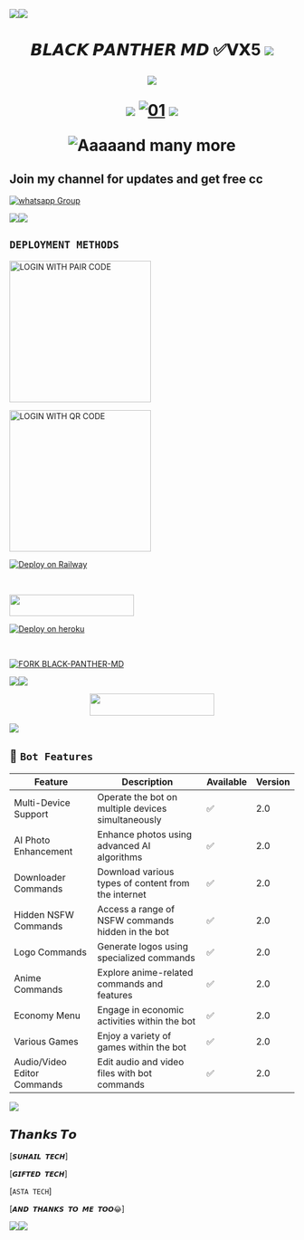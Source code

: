 <a><img src='https://i.imgur.com/LyHic3i.gif'/></a><a><img src='https://i.imgur.com/LyHic3i.gif'/></a>
<h1 align="center"><b>𝘽𝙇𝘼𝘾𝙆 𝙋𝘼𝙉𝙏𝙃𝙀𝙍 𝙈𝘿 ✅𝗩𝗫5</b>
<a><img src='https://i.imgur.com/LyHic3i.gif'/></a>
<p align="center">
  <a href="https://github.com/DenverCoder1/readme-typing-svg"><img src="https://readme-typing-svg.herokuapp.com?font=Time+New+Roman&color=cyan&size=25&center=true&vCenter=true&width=600&height=100&lines=Hey+Am+Black+Panther+MD..&cat;++;Self-taught+Back-Created+By,;Ibrahim+Adams+Am+The,;Best+Is+Bot+For+You+To,;Deploy..<3"></a>
</p>
<a><img src='https://i.imgur.com/LyHic3i.gif'/></a>                       
  <a href="https://ibb.co/N6NMDtn"><img src="https://telegra.ph/file/ec8ce4af1d8fa3271e26a.jpg" alt="01" border="0" /></a>     
<a><img src='https://i.imgur.com/LyHic3i.gif'/></a>
 
![Aaaaand many more](res/readme/context.gif)

 ## Join my channel for updates and get free cc


<a href="https://whatsapp.com/channel/0029VaZuGSxEawdxZK9CzM0Y" target="_blank">
    <img alt="whatsapp Group" src="https://img.shields.io/badge/ Whatsapp Support Channel -25D366?style=for-the-badge&logo=whatsapp&logoColor=white" />
  </a>
</p>
<a><img src='https://i.imgur.com/LyHic3i.gif'/></a><a><img src='https://i.imgur.com/LyHic3i.gif'/></a>

 **`DEPLOYMENT METHODS`**
---

<a href="https://black-panther-scanner-871df7205958.herokuapp.com/pair"><img src="https://img.shields.io/badge/LOGIN%20WITH-PAIR%20CODE-blue" alt="LOGIN WITH PAIR CODE" width="250"></a>


<a href="https://qr-code-panther-19894751f2f0.herokuapp.com/qr"><img src="https://img.shields.io/badge/LOGIN%20WITH-QR%20CODE-black" alt="LOGIN WITH QR CODE" width="250"></a>
<br>

[![Deploy on Railway](https://railway.app/button.svg)](https://github.com/ibrahimaitech/BLACK-PANTHER-MD)

<br>

<p align=""><a href="https://repl.it/github/ibrahimaitech/BLACK-PANTHER-MD"> <img src="https://img.shields.io/badge/replit%20Deploy-blue?style=for-the-badge&logo=replit" width="220" height="38.45"/></a>

</p>


[![Deploy on heroku](https://www.herokucdn.com/deploy/button.svg)](https://dashboard.heroku.com/new?template=https://github.com/ibrahimaitech/BLACK-PANTHER-MD/tree/main)

<br>


[![FORK BLACK-PANTHER-MD](https://img.shields.io/badge/FORK%20-BLACK%20PANTHER%20MD-white)](https://github.com/ibrahimaitech/IBRAHIM-MD/fork)

<a><img src='https://i.imgur.com/LyHic3i.gif'/></a><a><img src='https://i.imgur.com/LyHic3i.gif'/></a>


<p align="center"><a href="https://black-panther-scanner-871df7205958.herokuapp.com/">
 <img src="https://img.shields.io/badge/TAP%20HERE%20TO%20OPEN%20BLACK%20PANTHER%20APP-marron?style=for-the-badge&logo=blackpanther" width="220" height="38.45"/></a></p>



<a><img src='https://i.imgur.com/LyHic3i.gif'/></a>


   ## 🚀 `Bot Features`
| Feature                          | Description                                             | Available    | Version    |
| ---------------------------------| ------------------------------------------------------- | ------------ | ---------- |
| Multi-Device Support             | Operate the bot on multiple devices simultaneously     | ✅           | 2.0        |
| AI Photo Enhancement             | Enhance photos using advanced AI algorithms            | ✅           | 2.0        |
| Downloader Commands              | Download various types of content from the internet     | ✅           | 2.0        |
| Hidden NSFW Commands             | Access a range of NSFW commands hidden in the bot       | ✅           | 2.0        |
| Logo Commands                    | Generate logos using specialized commands               | ✅           | 2.0        |
| Anime Commands                   | Explore anime-related commands and features              | ✅           | 2.0        |
| Economy Menu                     | Engage in economic activities within the bot            | ✅           | 2.0        |
| Various Games                    | Enjoy a variety of games within the bot                 | ✅           | 2.0        |
| Audio/Video Editor Commands      | Edit audio and video files with bot commands            | ✅           | 2.0        |

<a><img src='https://i.imgur.com/LyHic3i.gif'/></a>

## 𝙏𝙝𝙖𝙣𝙠𝙨 𝙏𝙤 
[`𝙎𝙐𝙃𝘼𝙄𝙇 𝙏𝙀𝘾𝙃`]

[`𝙂𝙄𝙁𝙏𝙀𝘿 𝙏𝙀𝘾𝙃`]

[`ASTA TECH`]

[`𝘼𝙉𝘿 𝙏𝙃𝘼𝙉𝙆𝙎 𝙏𝙊 𝙈𝙀 𝙏𝙊𝙊😂`]

<a><img src='https://i.imgur.com/LyHic3i.gif'/></a><a><img src='https://i.imgur.com/LyHic3i.gif'/></a>
